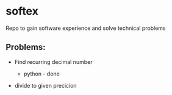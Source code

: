 # softex
Repo to gain software experience and solve technical problems

## Problems:
- Find recurring decimal number
    - python - done

- divide to given precicion